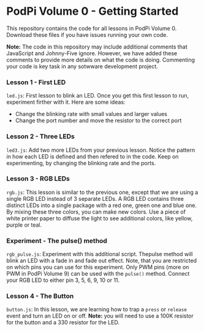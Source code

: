 # PodPi Volume 0 - Getting Started
This repository contains the code for all lessons in PodPi Volume 0.
Download these files if you have issues running your own code.

**Note:** The code in this repository may include additional comments
that JavaScript and Johnny-Five ignore. However, we have added these
comments to provide more details on what the code is doing.
Commenting your code is key task in any sotwware development project.

### Lesson 1 - First LED
`led.js`: First lesson to blink an LED.
Once you get this first lesson to run, experiment firther with it. Here
are some ideas:
- Change the blinking rate with small values and larger values
- Change the port number and move the resistor to the correct port

### Lesson 2 - Three LEDs
`led3.js`: Add two more LEDs from your previous lesson.  Notice the pattern
in how each LED is defined and then refered to in the code.  Keep on 
experimenting, by changing the blinking rate and the ports.

### Lesson 3 - RGB LEDs
`rgb.js`: This lesson is similar to the previous one, except that we are using
a single RGB LED instead of 3 separate LEDs. A RGB LED contains three distinct
LEDs into a single package with a red one, green one and blue one.  By mixing these
three colors, you can make new colors.  Use a piece of white printer paper to diffuse
the light to see additional colors, like yellow, purple or teal.

### Experiment - The pulse() method
`rgb_pulse.js`: Experiment with this additional script. Thepulse method will blink an
LED with a fade in and fade out effect.  Note, that you are restricted on which pins
you can use for this experiment.  Only PWM pins (more on PWM in PodPi Volume 9) can 
be used with the `pulse()` method.  Connect your RGB LED to either pin 3, 5, 6, 9, 10 or 11.

### Lesson 4 - The Button
`button.js`: In this lesson, we are learning how to trap a `press` or `release` event and
turn an LED on or off.
**Note:** you will need to use a 100K resistor for the button and a 330 resistor for the LED.
